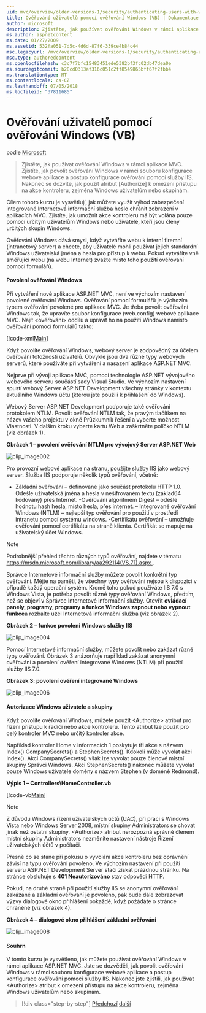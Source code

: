 ```yaml
---
uid: mvc/overview/older-versions-1/security/authenticating-users-with-windows-authentication-vb
title: Ověřování uživatelů pomocí ověřování Windows (VB) | Dokumentace Microsoftu
author: microsoft
description: Zjistěte, jak používat ověřování Windows v rámci aplikace MVC. Zjistíte, jak povolit ověřování Windows v rámci co webové aplikace...
ms.author: aspnetcontent
ms.date: 01/27/2009
ms.assetid: 532fa051-7d5c-4d6d-87f6-339ce4b84c44
msc.legacyurl: /mvc/overview/older-versions-1/security/authenticating-users-with-windows-authentication-vb
msc.type: authoredcontent
ms.openlocfilehash: c3c7f7bfc15483451ede5382bf3fc02db47dea0e
ms.sourcegitcommit: b28cd0313af316c051c2ff8549865bff67f2fbb4
ms.translationtype: MT
ms.contentlocale: cs-CZ
ms.lasthandoff: 07/05/2018
ms.locfileid: "37811685"
---
```

<a name="authenticating-users-with-windows-authentication-vb"></a>Ověřování uživatelů pomocí ověřování Windows (VB)
====================
podle [Microsoft](https://github.com/microsoft)

> Zjistěte, jak používat ověřování Windows v rámci aplikace MVC. Zjistíte, jak povolit ověřování Windows v rámci souboru konfigurace webové aplikace a postup konfigurace ověřování pomocí služby IIS. Nakonec se dozvíte, jak použít atribut [Authorize] k omezení přístupu na akce kontroleru, zejména Windows uživatelům nebo skupinám.


Cílem tohoto kurzu je vysvětlují, jak můžete využít výhod zabezpečení integrované Internetová informační služba heslo chránit zobrazení v aplikacích MVC. Zjistíte, jak umožnit akce kontroleru má být volána pouze pomocí určitým uživatelům Windows nebo uživatele, kteří jsou členy určitých skupin Windows.

Ověřování Windows dává smysl, když vytváříte webu k interní firemní (intranetový server) a chcete, aby uživatelé mohli používat jejich standardní Windows uživatelská jména a hesla pro přístup k webu. Pokud vytváříte vně směřující webu (na webu Internet) zvažte místo toho použití ověřování pomocí formulářů.

#### <a name="enabling-windows-authentication"></a>Povolení ověřování Windows

Při vytváření nové aplikace ASP.NET MVC, není ve výchozím nastavení povolené ověřování Windows. Ověřování pomocí formulářů je výchozím typem ověřování povolené pro aplikace MVC. Je třeba povolit ověřování Windows tak, že upravíte soubor konfigurace (web.config) webové aplikace MVC. Najít &lt;ověřování&gt; oddílu a upravit ho na použití Windows namísto ověřování pomocí formulářů takto:

[!code-xml[Main](authenticating-users-with-windows-authentication-vb/samples/sample1.xml)]

Když povolíte ověřování Windows, webový server je zodpovědný za účelem ověřování totožnosti uživatelů. Obvykle jsou dva různé typy webových serverů, které používáte při vytváření a nasazení aplikace ASP.NET MVC.

Nejprve při vývoji aplikace MVC, pomocí technologie ASP.NET vývojového webového serveru součástí sady Visual Studio. Ve výchozím nastavení spustí webový Server ASP.NET Development všechny stránky v kontextu aktuálního Windows účtu (kterou jste použili k přihlášení do Windows).

Webový Server ASP.NET Development podporuje také ověřování protokolem NTLM. Povolit ověřování NTLM tak, že pravým tlačítkem na název vašeho projektu v okně Průzkumník řešení a vyberte možnost Vlastnosti. V dalším kroku vyberte kartu Web a zaškrtněte políčko NTLM (viz obrázek 1).

**Obrázek 1 – povolení ověřování NTLM pro vývojový Server ASP.NET Web**

![clip_image002](authenticating-users-with-windows-authentication-vb/_static/image1.jpg)

Pro provozní webové aplikace na stranu, použijte služby IIS jako webový server. Služba IIS podporuje několik typů ověřování, včetně:

- Základní ověřování – definované jako součást protokolu HTTP 1.0. Odešle uživatelská jména a hesla v nešifrovaném textu (základ64 kódovaný) přes Internet. -Ověřování algoritmem Digest – odešle hodnotu hash hesla, místo hesla, přes internet. – Integrované ověřování Windows (NTLM) – nejlepší typ ověřování pro použití v prostředí intranetu pomocí systému windows. -Certifikátu ověřování – umožňuje ověřování pomocí certifikátu na straně klienta. Certifikát se mapuje na uživatelský účet Windows.

> [!NOTE] 
> 
> Podrobnější přehled těchto různých typů ověřování, najdete v tématu [ https://msdn.microsoft.com/library/aa292114(VS.71).aspx ](https://msdn.microsoft.com/library/aa292114(VS.71).aspx).


Správce Internetové informační služby můžete povolit konkrétní typ ověřování. Mějte na paměti, že všechny typy ověřování nejsou k dispozici v případě každý operační systém. Kromě toho pokud používáte IIS 7.0 s Windows Vista, je potřeba povolit různé typy ověřování Windows, předtím, než se objeví v Správce Internetové informační služby. Otevřít **ovládací panely, programy, programy a funkce Windows zapnout nebo vypnout funkce**a rozbalte uzel Internetová informační služba (viz obrázek 2).

**Obrázek 2 – funkce povolení Windows služby IIS**

![clip_image004](authenticating-users-with-windows-authentication-vb/_static/image2.jpg)

Pomocí Internetové informační služby, můžete povolit nebo zakázat různé typy ověřování. Obrázek 3 znázorňuje například zakázat anonymní ověřování a povolení ověření integrované Windows (NTLM) při použití služby IIS 7.0.

**Obrázek 3: povolení ověření integrované Windows**

![clip_image006](authenticating-users-with-windows-authentication-vb/_static/image3.jpg)

#### <a name="authorizing-windows-users-and-groups"></a>Autorizace Windows uživatele a skupiny

Když povolíte ověřování Windows, můžete použít &lt;Authorize&gt; atribut pro řízení přístupu k řadiči nebo akce kontroleru. Tento atribut lze použít pro celý kontroler MVC nebo určitý kontroler akce.

Například kontroler Home v informacích 1 poskytuje tři akce s názvem Index() CompanySecrets() a StephenSecrets(). Kdokoli může vyvolat akci Index(). Akci CompanySecrets() však lze vyvolat pouze členové místní skupiny Správci Windows. Akci StephenSecrets() nakonec můžete vyvolat pouze Windows uživatele domény s názvem Stephen (v doméně Redmond).

**Výpis 1 – Controllers\HomeController.vb**

[!code-vb[Main](authenticating-users-with-windows-authentication-vb/samples/sample2.vb)]

> [!NOTE]
> Z důvodu Windows řízení uživatelských účtů (UAC), při práci s Windows Vista nebo Windows Server 2008, místní skupiny Administrators se chovat jinak než ostatní skupiny. &lt;Authorize&gt; atribut nerozpozná správně členem místní skupiny Administrators nezměníte nastavení nástroje Řízení uživatelských účtů v počítači.


Přesně co se stane při pokusu o vyvolání akce kontroleru bez oprávnění závisí na typu ověřování povoleno. Ve výchozím nastavení při použití serveru ASP.NET Development Server stačí získat prázdnou stránku. Na stránce obsluhuje s **401 Neautorizováno** stav odpovědi HTTP.

Pokud, na druhé straně při použití služby IIS se anonymní ověřování zakázané a základní ověřování je povoleno, pak bude dále zobrazovat výzvy dialogové okno přihlášení pokaždé, když požádáte o stránce chráněné (viz obrázek 4).

**Obrázek 4 – dialogové okno přihlášení základní ověřování**

![clip_image008](authenticating-users-with-windows-authentication-vb/_static/image4.jpg)

#### <a name="summary"></a>Souhrn

V tomto kurzu je vysvětleno, jak můžete používat ověřování Windows v rámci aplikace ASP.NET MVC. Jste se dozvěděli, jak povolit ověřování Windows v rámci souboru konfigurace webové aplikace a postup konfigurace ověřování pomocí služby IIS. Nakonec jste zjistili, jak používat &lt;Authorize&gt; atribut k omezení přístupu na akce kontroleru, zejména Windows uživatelům nebo skupinám.

> [!div class="step-by-step"]
> [Předchozí](authenticating-users-with-forms-authentication-vb.md)
> [další](preventing-javascript-injection-attacks-vb.md)
